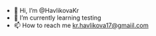 - 👋 Hi, I’m @HavlikovaKr
- 🌱 I’m currently learning testing
- 📫 How to reach me kr.havlikova17@gmaiil.com


<!---
HavlikovaKr/HavlikovaKr is a ✨ special ✨ repository because its `README.md` (this file) appears on your GitHub profile.
You can click the Preview link to take a look at your changes.
--->
